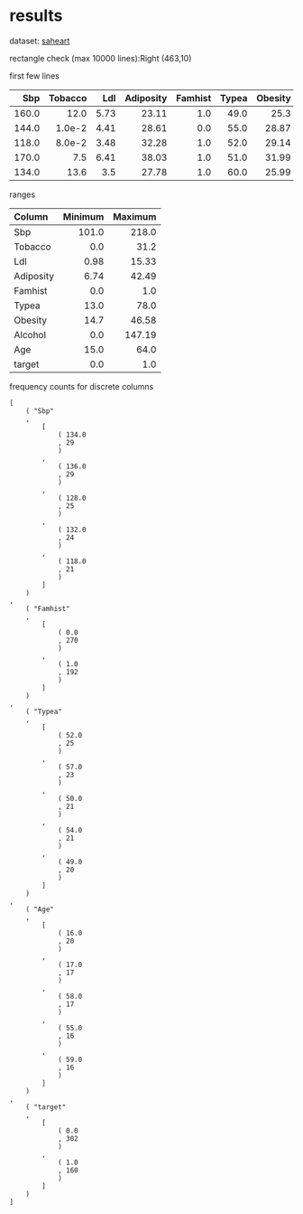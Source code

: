 results
=======

dataset: [saheart](https://github.com/EpistasisLab/penn-ml-benchmarks/raw/master/datasets/classification/saheart/saheart.tsv.gz)

rectangle check (max 10000 lines):Right (463,10)

first few lines

|    Sbp|  Tobacco|   Ldl|  Adiposity|  Famhist|  Typea|  Obesity|  Alcohol|   Age|  target|
|------:|--------:|-----:|----------:|--------:|------:|--------:|--------:|-----:|-------:|
|  160.0|     12.0|  5.73|      23.11|      1.0|   49.0|     25.3|     97.2|  52.0|     1.0|
|  144.0|   1.0e-2|  4.41|      28.61|      0.0|   55.0|    28.87|     2.06|  63.0|     1.0|
|  118.0|   8.0e-2|  3.48|      32.28|      1.0|   52.0|    29.14|     3.81|  46.0|     0.0|
|  170.0|      7.5|  6.41|      38.03|      1.0|   51.0|    31.99|    24.26|  58.0|     1.0|
|  134.0|     13.6|   3.5|      27.78|      1.0|   60.0|    25.99|    57.34|  49.0|     1.0|

ranges

| Column    |  Minimum|  Maximum|
|:----------|--------:|--------:|
| Sbp       |    101.0|    218.0|
| Tobacco   |      0.0|     31.2|
| Ldl       |     0.98|    15.33|
| Adiposity |     6.74|    42.49|
| Famhist   |      0.0|      1.0|
| Typea     |     13.0|     78.0|
| Obesity   |     14.7|    46.58|
| Alcohol   |      0.0|   147.19|
| Age       |     15.0|     64.0|
| target    |      0.0|      1.0|

frequency counts for discrete columns

    [ 
        ( "Sbp" 
        , 
            [ 
                ( 134.0
                , 29
                ) 
            , 
                ( 136.0
                , 29
                ) 
            , 
                ( 128.0
                , 25
                ) 
            , 
                ( 132.0
                , 24
                ) 
            , 
                ( 118.0
                , 21
                ) 
            ] 
        ) 
    , 
        ( "Famhist" 
        , 
            [ 
                ( 0.0
                , 270
                ) 
            , 
                ( 1.0
                , 192
                ) 
            ] 
        ) 
    , 
        ( "Typea" 
        , 
            [ 
                ( 52.0
                , 25
                ) 
            , 
                ( 57.0
                , 23
                ) 
            , 
                ( 50.0
                , 21
                ) 
            , 
                ( 54.0
                , 21
                ) 
            , 
                ( 49.0
                , 20
                ) 
            ] 
        ) 
    , 
        ( "Age" 
        , 
            [ 
                ( 16.0
                , 20
                ) 
            , 
                ( 17.0
                , 17
                ) 
            , 
                ( 58.0
                , 17
                ) 
            , 
                ( 55.0
                , 16
                ) 
            , 
                ( 59.0
                , 16
                ) 
            ] 
        ) 
    , 
        ( "target" 
        , 
            [ 
                ( 0.0
                , 302
                ) 
            , 
                ( 1.0
                , 160
                ) 
            ] 
        ) 
    ] 